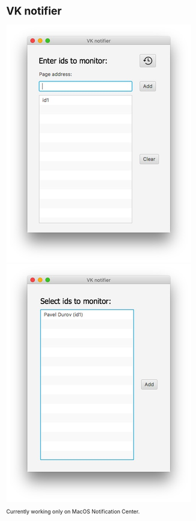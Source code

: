 # VK notifier

![Screenshot](/Screenshot1.jpg?raw=true)
![Screenshot](/Screenshot2.jpg?raw=true)

Currently working only on MacOS Notification Center.